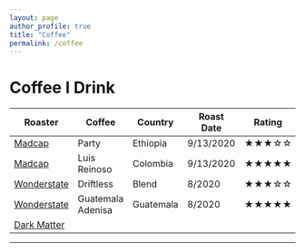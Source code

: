 ```yaml
---
layout: page
author_profile: true
title: "Coffee"
permalink: /coffee
---
```


# Coffee I Drink

|Roaster        |Coffee       |Country |Roast Date|Rating|
|-------        |------       |------- |--------- |------|
|[Madcap][]     |Party        |Ethiopia|9/13/2020 |★★★☆☆ |
|[Madcap][]     |Luis Reinoso |Colombia|9/13/2020 |★★★★★ |
|[Wonderstate][]|Driftless    |Blend   |8/2020    |★★★☆☆ |
|[Wonderstate][]|Guatemala Adenisa|Guatemala|8/2020|★★★★★|
|[Dark Matter][]|||||

---
<!--
## 2020

### September

#### Madcap Party

#### Madcap Luis Reinoso

### August

#### Wonderstate Driftless

I'll call this a classic diner blend. It's a little bit darker than I would
like - has an ever-so-slight burn taste.

#### Wonderstate Guatemala Adenisa

-->

[Madcap]: https://madcapcoffee.com/
[Wonderstate]: https://wonderstate.com/
[Dark Matter]: https://www.darkmattercoffee.com/
